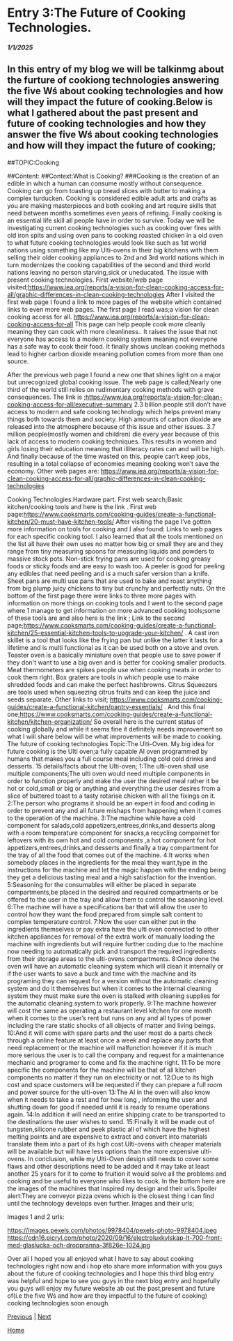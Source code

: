 # Entry 3:The Future of Cooking Technologies.
##### 1/1/2025

## In this entry of my blog we will be talkinmg about the furture of cookiong technologies answering the five Wś about cooking technologies and how will they impact the future of cooking.Below is what I gathered about the past present and future of cooking technologies and how they answer the five Wś about cooking technologies and how will they impact the future of cooking;
##TOPIC:Cooking

##Content: 
##Context:What is Cooking?
###Cooking is the creation of an edible in which a human can consume mostly without consequence.
Cooking can go from toasting up bread slices with butter to making a complex turducken.
Cooking is considered edible adult arts and crafts as you are making masterpieces and both cooking and art require skills that need between months sometimes even years of refining.
Finally cooking is an essential life skill all people have in order to survive.
Today we will be investigating current cooking technologies such as cooking over fires with old iron spits and using oven pans to cooking roasted chicken in a old oven to what future cooking technologies would look like such as 1st world nations using something like my Ulti-ovens in their big kitchens with them selling their older cooking appliances to 2nd and 3rd world nations which in turn modernizes the cooking capabilities of the second and third world nations leaving no person starving,sick or uneducated.
The issue with present cooking technologies.
First website/web page visited;https://www.iea.org/reports/a-vision-for-clean-cooking-access-for-all/graphic-differences-in-clean-cooking-technologies 
After I visited the first web page I found a link to more pages of the website which contained links to even more web pages.
The first page I read was;a vision for clean cooking access for all.
https://www.iea.org/reports/a-vision-for-clean-cooking-access-for-all 
This page can help people cook more cleanly meaning they can cook with more cleanliness..
It raises the issue that not everyone has access to a modern cooking system meaning not everyone has a safe way to cook their food.
It finally shows unclean cooking methods lead to higher carbon dioxide meaning pollution comes from more than one source.


After the previous web page I found a new one that shines light on a major but unrecognized global cooking issue.
The web page is called;Nearly one third of the world still relies on rudimentary cooking methods with grave consequences.
The link is ;https://www.iea.org/reports/a-vision-for-clean-cooking-access-for-all/executive-summary 
2.3 billion people still don’t have access to modern and safe cooking technology which helps prevent many things both towards them and society.
High amounts of carbon dioxide are released into the atmosphere because of this issue and other issues.
3.7 million people(mostly women and children) die every year because of this lack of access to modern cooking techniques.
This results in women and girls losing their education meaning that illiteracy rates can and will be high.
And finally because of the time wasted on this, people can’t keep jobs, resulting in a total collapse of economies meaning cooking won’t save the economy.
Other web pages are:
https://www.iea.org/reports/a-vision-for-clean-cooking-access-for-all/graphic-differences-in-clean-cooking-technologies 

Cooking Technologies:Hardware part.
First web search;Basic kitchen/cooking tools and here is the link .
First web page:https://www.cooksmarts.com/cooking-guides/create-a-functional-kitchen/20-must-have-kitchen-tools/ 
After visiting the page I’ve gotten more information on tools for cooking and I also found:
Links to web pages for each specific cooking tool.
I also learned that all the tools mentioned on the list all have their own uses no matter how big or small they are and they range from tiny measuring spoons for measuring liquids and powders to massive stock pots.
Non-stick frying pans are used for cooking greasy foods or sticky foods and are easy to wash too.
A peeler is good for peeling any edibles that need peeling and is a much safer version than a knife.
Sheet pans are multi use pans that are used  to bake and roast anything from big plump juicy chickens to tiny but crunchy and perfectly nuts.
On the bottom of the first page there were links to three more pages with information on more things on cooking tools and I went to the second page where 1 manage to get information on more advanced cooking tools;some of these tools are and also here is the link ;
Link to the second page;https://www.cooksmarts.com/cooking-guides/create-a-functional-kitchen/25-essential-kitchen-tools-to-upgrade-your-kitchen/ .
A cast iron skillet is a tool that looks like the frying pan but unlike the latter it lasts for a lifetime and is multi functional as it can be used both on a stove and oven.
Toaster oven is a basically miniature oven that people use to save power if they don't want to use a big oven and is better for cooking smaller products.
Meat thermometers are spikes people use when cooking meats in order to cook them right.
Box graters are tools in which people use to make shredded foods and can make the perfect hashbrowns.
Citrus Squeezers are tools used when squeezing citrus fruits  and can keep the juice and seeds separate.
Other links to visit; https://www.cooksmarts.com/cooking-guides/create-a-functional-kitchen/pantry-essentials/ .
And this final one;https://www.cooksmarts.com/cooking-guides/create-a-functional-kitchen/kitchen-organization/
So overall here is the current status of cooking globally and while it seems fine it definitely needs improvement so what I will share below will be what improvements will be made to cooking.
The future of cooking technologies
Topic:The Ulti-Oven.
My big idea for future cooking is the Ulti oven;a fully capable AI oven programmed by humans that makes you a full course meal including cold cold drinks and desserts.
15 details/facts about the Ulti-oven;
1:The ulti-oven shall use multiple components;The ulti oven would need multiple components in order to function properly and make the user the desired meal rather it be hot or cold,small or big or anything and everything the user desires from a slice of buttered toast to a tasty rotarise chicken with all the fixings on it.
2:The person who programs it should be an expert in food and coding in order to prevent any and all future mishaps from happening when it comes to the operation of the machine.
3:The machine while have a cold component for salads,cold appetizers,entrees,drinks,and desserts along with a room temperature component for snacks,a recycling comparnet for leftovers with its own hot and cold components  ,a hot component for hot appetizers,entrees,drinks,and desserts and finally a tray compartment for the tray of all the food that comes out of the machine.
4:It works when somebody places in the ingredients for the meal they want,type in the instructions for the machine and let the magic happen with the ending being they get a delicious tasting meal and a high satisfaction for the invention.
5:Seasoning for the consumables will either be placed in separate compartments,be placed in the desired and required compartments or be offered to the user in the tray and allow them to control the seasoning level.
6:The machine will have a specifications bar that will allow the user to control how they want the food prepared from simple salt content to complex temperature control.
7:Now the user can either put in the ingredients themselves or pay extra have the ulti oven connected to other kitchen appliances for removal of the extra work of manually loading the machine with ingredients but will require further coding due to the machine now needing to automatically pick and transport the required ingredients from their storage areas to the ulti-ovens compartments.
8:Once done the oven will have an automatic cleaning system which will clean it internally or if the user wants to save a buck and time with the machine and its programing they can request for a version without the automatic cleaning system and do it themselves but when it comes to the internal cleaning system they must make sure the oven is stalked with cleaning supplies for the automatic cleaning system to work properly.
9:The machine however will cost the same as operating a restaurant level kitchen for one month when it comes to the user’s rent but runs on any and all types of power including the rare static shocks of all objects of matter and living beings.
10:And it will come with spare parts and the user most do a parts check through a online feature at least once a week and replace any parts that need replacement or the machine will malfunction however if it is much more serious the user is to call the company and request for a maintenance mechanic and programer to come and fix the machine right.
11:To be more specific the components for the machine will be that of all kitchen components no matter if they run on electricity or not.
12:Due to its high cost and space customers will be requested if they can prepare a full room and power source for the ulti-oven
13:The AI in the oven will also know when it needs to take a rest and for how long , informing the user and shutting down for good if needed until it is ready to resume operations again.
14:In addition it will need an entire shipping crate to be transported to the destinations the user wishes to send.
15:Finally it will be made out of tungsten,silicone rubber and peek plastic all of which have the highest melting points and are expensive to extract and convert into materials translate them into a part of its high cost.Ulti-ovens with cheaper materials will be available but will have less options than the more expensive ulti-ovens.
	In conclusion, while my Ulti-Oven design still needs to cover some flaws and other descriptions need to be added and it may take at least another 25 years for it to come to fruition it would solve all the problems and cooking and be useful to everyone who likes to cook.
In the bottom here are the images of the machines that inspired my design and their urls.Spoiler alert:They are conveyor pizza ovens which is the closest thing I can find until the technology develops even further.
	Images and their urls;


Images 1 and 2 urls:
	

https://images.pexels.com/photos/9978404/pexels-photo-9978404.jpeg 
https://cdn16.picryl.com/photo/2020/09/16/electroluxkylskap-lt-700-front-med-glaslucka-och-droppranna-3f826e-1024.jpg 


Over all I hoped you all enjoyed what I have to say about cooking technologies right now and i hop eto share more information with you guys about the future of cooking technologies and I hope this third blog entry was helpful and hope to see you guys in the next blog entry and hopefully you guys will enjoy my future website ab out the past,present and future of(i.e the five Wś and how are they impactful to the future of cooking) cooking technologies soon enough.

[Previous](entry02.md) | [Next](entry04.md)

[Home](../README.md)
